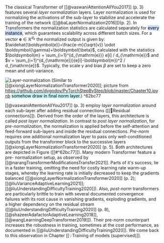 
The classical Transformer of [[@vaswaniAttentionAllYou2017]] (p. 3) features several *layer normalization* layers. Layer normalization is used for normalizing the activations of the sub-layer to stabilize and accelerate the training of the network ([[@baLayerNormalization2016]])(p. 2). In Transformers the normalization statistics are calculated separately for <mark style="background: #ADCCFFA6;">every instance</mark>, which guarantees scalability across different batch sizes. For a vector $\boldsymbol{e}\in \mathbb{R}^{d_e}$ the normalized output is given by: $\widehat{\boldsymbol{e}}=\frac{e-m}{\sqrt{v}} \odot \boldsymbol{\gamma}+\boldsymbol{\beta}$, calculated with the statistics $\boldsymbol{m} = \sum_{i=1}^{d_{\mathrm{e}}} e[i] / d_{\mathrm{e}}$ and $v = \sum_{i=1}^{d_{\mathrm{e}}}(e[i]-\boldsymbol{m})^2 / d_{\mathrm{e}}$. Typically, the scale $\gamma$ and bias $\beta$ are set to keep  a zero mean and unit-variance.

![Layer-normalization](layer-norm-first-last.png) 
(Similar to [[@xiongLayerNormalizationTransformer2020]]; picture from https://github.com/dvgodoy/PyTorchStepByStep/blob/master/Chapter10.ipynb <mark style="background: #ABF7F7A6;">somehow draw in final norm layer.</mark>)
^62bc77

[[@vaswaniAttentionAllYou2017]] (p. 3) employ *layer normalization* around each sub-layer after adding residual connections ([[🔗Residual connections]]). Derived from the order of the layers, this architecture is called *post layer normalization*. In contrast to *post layer normalization*, for *pre-normalization*, the normalization is applied before the self-attention and feed-forward sub-layers and inside the residual connections. *Pre-norm* requires one additional normalization layer to pass only well-conditioned outputs from the transformer block to the successive layers [[@xiongLayerNormalizationTransformer2020]] (p. 5). Both architectures are depicted in Figure ([[#^62bc77]]). Many modern Transformer feature a pre- normalization setup, as observed by [[@narangTransformerModificationsTransfer2021]]. Parts of it's success, lie in a faster training, omitting the need for costly learning rate warm-up stages, whereby the learning rate is initially decreased to keep the gradients balanced ([[@xiongLayerNormalizationTransformer2020]] (p. 2); [[@liuVarianceAdaptiveLearning2021]]; [[@liuUnderstandingDifficultyTraining2020]]). Also, *post-norm* transformers are particularly brittle to train with several documented convergence failures with its root cause in vanishing gradients, exploding gradients, and a higher dependency on the residual stream ([[@liuUnderstandingDifficultyTraining2020]] (p. 8), [[@shazeerAdafactorAdaptiveLearning2018]],  [[@wangLearningDeepTransformer2019]]). Their pre-norm counterpart increases the robustness in training, sometimes at the cost performance, as documented in [[@liuUnderstandingDifficultyTraining2020]].  We come back to this observation in Chapter [[💡Training of models (supervised)]]. 
